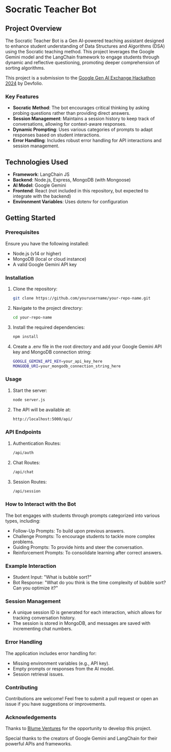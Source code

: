 # Socratic Teacher Bot

## Project Overview

The Socratic Teacher Bot is a Gen AI-powered teaching assistant designed to enhance student understanding of Data Structures and Algorithms (DSA) using the Socratic teaching method. This project leverages the Google Gemini model and the LangChain framework to engage students through dynamic and reflective questioning, promoting deeper comprehension of sorting algorithms.

This project is a submission to the [Google Gen AI Exchange Hackathon 2024](https://devfolio.co/google-genaiexchange) by Devfolio.

### Key Features

- **Socratic Method**: The bot encourages critical thinking by asking probing questions rather than providing direct answers.
- **Session Management**: Maintains a session history to keep track of conversations, allowing for context-aware responses.
- **Dynamic Prompting**: Uses various categories of prompts to adapt responses based on student interactions.
- **Error Handling**: Includes robust error handling for API interactions and session management.

## Technologies Used
- **Framework**: LangChain JS
- **Backend**: Node.js, Express, MongoDB (with Mongoose)
- **AI Model**: Google Gemini
- **Frontend**: React (not included in this repository, but expected to integrate with the backend)
- **Environment Variables**: Uses dotenv for configuration

## Getting Started

### Prerequisites

Ensure you have the following installed:

- Node.js (v14 or higher)
- MongoDB (local or cloud instance)
- A valid Google Gemini API key

### Installation

1. Clone the repository:

   ```bash
   git clone https://github.com/yourusername/your-repo-name.git
   ```
2. Navigate to the project directory:

    ```bash
    cd your-repo-name 
    ```

3. Install the required dependencies:

    ```bash
    npm install
    ```

4. Create a .env file in the root directory and add your Google Gemini API key and MongoDB connection string:

    ```bash
    GOOGLE_GEMINI_API_KEY=your_api_key_here
    MONGODB_URI=your_mongodb_connection_string_here
    ```

### Usage

1. Start the server:

    ```bash
    node server.js
    ```

2. The API will be available at:

    ```bash
    http://localhost:5000/api/
    ```

### API Endpoints

1. Authentication Routes:

    ```bash
    /api/auth
    ```

2. Chat Routes:

    ```bash
    /api/chat
    ```

3. Session Routes:

    ```bash
    /api/session
    ``` 


### How to Interact with the Bot

The bot engages with students through prompts categorized into various types, including:

- Follow-Up Prompts: To build upon previous answers.
- Challenge Prompts: To encourage students to tackle more complex problems.
- Guiding Prompts: To provide hints and steer the conversation.
- Reinforcement Prompts: To consolidate learning after correct answers.

### Example Interaction
- Student Input: "What is bubble sort?"
- Bot Response: "What do you think is the time complexity of bubble sort? Can you optimize it?"

### Session Management
- A unique session ID is generated for each interaction, which allows for tracking conversation history.
- The session is stored in MongoDB, and messages are saved with incrementing chat numbers.

### Error Handling
The application includes error handling for:

- Missing environment variables (e.g., API key).
- Empty prompts or responses from the AI model.
- Session retrieval issues.

### Contributing
Contributions are welcome! Feel free to submit a pull request or open an issue if you have suggestions or improvements.

### Acknowledgements
Thanks to [Blume Ventures](https://blume.vc/) for the opportunity to develop this project.

Special thanks to the creators of Google Gemini and LangChain for their powerful APIs and frameworks.

